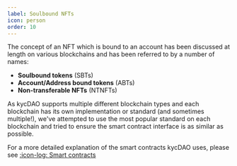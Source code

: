 ```yaml
---
label: Soulbound NFTs
icon: person
order: 10
---
```


The concept of an NFT which is bound to an account has been discussed at length on various blockchains and has been referred to by a number of names:

- **Soulbound tokens** (SBTs)
- **Account/Address bound tokens** (ABTs)
- **Non-transferable NFTs** (NTNFTs)

As kycDAO supports multiple different blockchain types and each blockchain has its own implementation or standard (and sometimes multiple!), we've attempted to use the most popular standard on each blockchain and tried to ensure the smart contract interface is as similar as possible.

For a more detailed explanation of the smart contracts kycDAO uses, please see [:icon-log: Smart contracts](/for-developers/smart-contracts)

